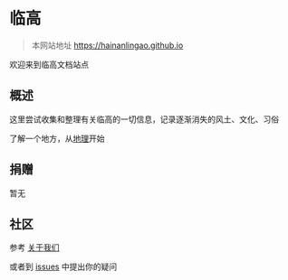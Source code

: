 # 临高

> 本网站地址 https://hainanlingao.github.io

欢迎来到临高文档站点

## 概述

这里尝试收集和整理有关临高的一切信息，记录逐渐消失的风土、文化、习俗

了解一个地方，从[地理](geography)开始

## 捐赠

暂无

## 社区

参考 [关于我们](about-us)

或者到 [issues](https://github.com/hainanlingao/hainanlingao.github.io/issues) 中提出你的疑问
